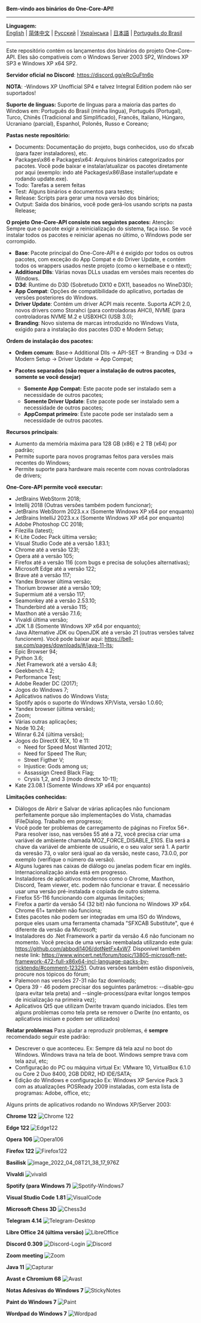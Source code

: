 ﻿**Bem-vindo aos binários do One-Core-API!**
***
**Linguagem:**    
[English](README.md) | [简体中文](README_CN.md) | [Русский](README_RU.md) | [Українська](README_UK.md) | [日本語](README_JP.md) | [Português do Brasil](README_BR.md)
***

Este repositório contém os lançamentos dos binários do projeto One-Core-API. Eles são compatíveis com o Windows Server 2003 SP2, Windows XP SP3 e Windows XP
x64 SP2.

**Servidor oficial no Discord**: https://discord.gg/eRcGuFtn6p

**NOTA**:
-Windows XP Unofficial SP4 e talvez Integral Edition podem não ser suportados!

**Suporte de línguas:**
Suporte de línguas para a maioria das partes do Windows em: Português do Brasil (minha língua), Português (Portugal), Turco, Chinês (Tradicional and Simplificado), Francês, Italiano, Húngaro, Ucraniano (parcial), Espanhol, Polonês, Russo e Coreano;

**Pastas neste repositório:**
- Documents: Documentação do projeto, bugs conhecidos, uso do sfxcab (para fazer instaladores), etc.
- Packages\x86 e Packages\x64: Arquivos binários categorizados por pacotes. Você pode baixar e instalar/atualizar os pacotes diretamente por aqui (exemplo: indo até Packages\x86\Base installer\update e rodando update.exe).
- Todo: Tarefas a serem feitas
- Test: Alguns binários e documentos para testes;
- Release: Scripts para gerar uma nova versão dos binários;
- Output: Saída dos binários, você pode gerá-los usando scripts na pasta Release;

**O projeto One-Core-API consiste nos seguintes pacotes:**
Atenção: Sempre que o pacote exigir a reinicialização do sistema, faça isso. Se você instalar todos os pacotes e reiniciar apenas no último, o Windows pode ser corrompido.  
- **Base**: Pacote principal do One-Core-API e é exigido por todos os outros pacotes, com exceção do App Compat e do Driver Update, e contém todos os wrappers usados neste projeto (como o kernelbase e o ntext);
- **Additional Dlls**: Várias novas DLLs usadas em versões mais recentes do Windows.
- **D3d**: Runtime do D3D (Sobretudo DX10 e DX11, baseados no WineD3D);
- **App Compat**: Opções de compatibilidade do aplicativo, portadas de versões posteriores do Windows.
- **Driver Update**: Contém um driver ACPI mais recente. Suporta ACPI 2.0, novos drivers como Storahci (para controladoras AHCI), NVME (para controladoras NVME M.2  e USBXHCI (USB 3.0); 
- **Branding**: Novo sistema de marcas introduzido no Windows Vista, exigido para a instalação dos pacotes D3D e Modern Setup;

**Ordem de instalação dos pacotes:**
- **Ordem comum**: Base-> Additional Dlls -> API-SET -> Branding -> D3d -> Modern Setup -> Driver Update -> App Compat;

- **Pacotes separados (não requer a instalação de outros pacotes, somente se você desejar)**
  - **Somente App Compat:** Este pacote pode ser instalado sem a necessidade de outros pacotes; 
  - **Somente Driver Update**: Este pacote pode ser instalado sem a necessidade de outros pacotes; 
  - **AppCompat primeiro**: Este pacote pode ser instalado sem a necessidade de outros pacotes. 

**Recursos principais**:
- Aumento da memória máxima para 128 GB (x86) e 2 TB (x64) por padrão;
- Permite suporte para novos programas feitos para versões mais recentes do Windows;
- Permite suporte para hardware mais recente com novas controladoras de drivers;

**One-Core-API permite você executar:**
- JetBrains WebStorm 2018;
- Intellij 2018 (Outras versões também podem funcionar);
- JetBrains WebStorm 2023.x.x (Somente Windows XP x64 por enquanto)
- JetBrains IntelliJ 2023.x.x (Somente Windows XP x64 por enquanto)
- Adobe Photoshop CC 2018;
- Filezilla (latest);
- K-Lite Codec Pack última versão;
- Visual Studio Code até a versão 1.83.1;
- Chrome até a versão 123!;
- Opera até a versão 105;
- Firefox até a versão 116 (com bugs e precisa de soluções alternativas);
- Microsoft Edge até a versão 122;
- Brave até a versão 117;
- Yandex Browser última versão;
- Thorium browser até a versão 109;
- Supermium até a versão 117;
- Seamonkey até a versão 2.53.10;
- Thunderbird até a versão 115;
- Maxthon até a versão 7.1.6;
- Vivaldi última versão;
- JDK 1.8 (Somente Windows XP x64 por enquanto);
- Java Alternative JDK ou OpenJDK até a versão 21 (outras versões talvez funcionem). Você pode baixar aqui: https://bell-sw.com/pages/downloads/#/java-11-lts;
- Epic Browser 94;
- Python 3.6;
- .Net Framework até a versão 4.8;
- Geekbench 4.2;
- Performance Test;
- Adobe Reader DC (2017);
- Jogos do Windows 7;
- Aplicativos nativos do Windows Vista;
- Spotify após o suporte do Windows XP/Vista, versão 1.0.60;
- Yandex browser (última versão);
- Zoom;
- Várias outras aplicações;
- Node 10.24;
- Winrar 6.24 (última versão);
- Jogos do DirectX 9EX, 10 e 11: 
  - Need for Speed Most Wanted 2012;
  - Need for Speed The Run;
  - Street Figther V;
  - Injustice: Gods among us;
  - Assassign Creed Black Flag;
  - Crysis 1,2, and 3 (modo directx 10-11);
- Kate 23.08.1 (Somente Windows XP x64 por enquanto)
  
**Limitações conhecidas:**
- Diálogos de Abrir e Salvar de várias aplicações não funcionam perfeitamente porque são implementações do Vista, chamadas IFileDialog. Trabalho em progresso;
- Você pode ter problemas de carregamento de páginas no Firefox 56+. Para resolver isso, nas versões 55 até a 72, você precisa criar uma variável de ambiente chamada MOZ_FORCE_DISABLE_E10S. Ela será a chave da variável de ambiente de usuário, e o seu valor será 1. A partir da veresão 73, o valor será igual ao da versão, neste caso, 73.0.0, por exemplo (verifique o número da versão).
- Alguns lugares nas caixas de diálogo ou janelas podem ficar em inglês. Internacionalização ainda está em progresso.
- Instaladores de aplicativos modernos como o Chrome, Maxthon, Discord, Team viewer, etc. podem não funcionar e travar. É necessário usar uma versão pré-instalada e copiada de outro sistema.
- Firefox 55-116 funcionando com algumas limitações;
- Firefox a partir da versão 54 (32 bit) não funciona no Windows XP x64. Chrome 61+ também não funciona;
- Estes pacotes não podem ser integradas em uma ISO do Windows, porque eles usam uma ferramenta chamada "SFXCAB Substitute", que é diferente da versão da Microsoft;
- Instaladores do .Net Framework a partir da versão 4.6 não funcionam no momento. Você precisa de uma versão reembalada utilizando este guia: https://github.com/abbodi1406/dotNetFx4xW7. Disponível também neste link: https://www.wincert.net/forum/topic/13805-microsoft-net-framework-472-full-x86x64-incl-language-packs-by-ricktendo/#comment-123251. Outras versões também estão disponíveis, procure nos tópicos do fórum;
- Palemoon nas versões 27-31 não faz downloads;
- Opera 39 - 46 podem precisar dos seguintes parâmetros: --disable-gpu (para evitar tela preta) and --single-process(para evitar longos tempos de inicialização na primeira vez);
- Aplicativos Qt5 que utilizam Dwrite travam quando iniciados. Eles tem alguns problemas como tela preta se remover o Dwrite (no entanto, os aplicativos iniciam e podem ser utilizados)

**Relatar problemas**
Para ajudar a reproduzir problemas, é **sempre** recomendado seguir este padrão:
- Descrever o que aconteceu.
  Ex: Sempre dá tela azul no boot do Windows. Windows trava na tela de boot. Windows sempre trava com tela azul, etc;
- Configuração do PC ou máquina virtual
  Ex: VMware 10, VirtualBox 6.1.0 ou Core 2 Duo 8400, 2GB DDR2, HD IDE/SATA;
- Edição do Windows e configuração
  Ex: Windows XP Service Pack 3 com as atualizações POSReady 2009 instaladas, com esta lista de programas: Adobe, office, etc;

Alguns prints de aplicativos rodando no Windows XP/Server 2003:

**Chrome 122**
![Chrome 122](https://github.com/Skulltrail192/One-Core-API-Binaries/assets/5159776/6442a5b0-036b-48e0-a6e8-3624825d3882)

**Edge 122**
![Edge122](https://github.com/Skulltrail192/One-Core-API-Binaries/assets/5159776/734954f4-2540-4657-9a2d-ce6aed809bf5)

**Opera 106**
![Opera106](https://github.com/Skulltrail192/One-Core-API-Binaries/assets/5159776/db509ccf-4e66-4e2b-ad4b-fd8512495333)

**Firefox 122**
![Firefox122](https://github.com/Skulltrail192/One-Core-API-Binaries/assets/5159776/db647daf-0960-4ace-ad2f-63469dbf3881)

**Basilisk**
![image_2022_04_08T21_38_17_976Z](https://user-images.githubusercontent.com/5159776/178077859-079bfca4-bdb6-402e-8991-b88e7dfe387c.png)

**Vivaldi**
![vivaldi](https://github.com/Skulltrail192/One-Core-API-Binaries/assets/5159776/86d5895f-977a-414f-b0d5-0e877a658676)

**Spotify (para Windows 7)**
![Spotify-Windows7](https://github.com/Skulltrail192/One-Core-API-Binaries/assets/5159776/09de7c20-8670-45dc-9471-a6db9349abd0)

**Visual Studio Code 1.81**
![VisualCode](https://github.com/Skulltrail192/One-Core-API-Binaries/assets/5159776/b21748b9-25bb-412d-95b3-2219d2efdf42)

**Microsoft Chess 3D**
![Chess3d](https://github.com/Skulltrail192/One-Core-API-Binaries/assets/5159776/bd1ad0c6-edde-4ff2-a6e0-074c7379fab6)

**Telegram 4.14**
![Telegram-Desktop](https://github.com/Skulltrail192/One-Core-API-Binaries/assets/5159776/73e13167-49b8-4282-81cb-969435046dde)

**Libre Office 24 (última versão)**
![LibreOffice](https://github.com/Skulltrail192/One-Core-API-Binaries/assets/5159776/11fd191d-270c-428d-8d41-0498e8fafb3b)

**Discord 0.309**
![Discord-Login](https://github.com/Skulltrail192/One-Core-API-Binaries/assets/5159776/8a4c12b5-19fc-454d-b02a-a1db807d3900)
![Discord](https://github.com/Skulltrail192/One-Core-API-Binaries/assets/5159776/eb673541-4e66-4c76-867e-346edbaaa0af)

**Zoom meeting**
![Zoom](https://github.com/Skulltrail192/One-Core-API-Binaries/assets/5159776/d002cf1b-c5f4-4c0c-b629-00e031a56765)

**Java 11**
![Capturar](https://user-images.githubusercontent.com/5159776/178078132-da504607-a1ca-4f8d-ae25-6a7eb367bdaa.PNG)

**Avast e Chromium 68**
![Avast](https://user-images.githubusercontent.com/5159776/178078208-c13b3448-ee6a-4c56-9d94-d0c62d51949e.PNG)

**Notas Adesivas do Windows 7**
![StickyNotes](https://github.com/Skulltrail192/One-Core-API-Binaries/assets/5159776/669ba3e4-b831-4a96-ad40-d87e3e9531e2)

**Paint do Windows 7**
![Paint](https://github.com/Skulltrail192/One-Core-API-Binaries/assets/5159776/11f354d4-5392-4edd-95c7-13c6faa37362)

**Wordpad do Windows 7**
![Wordpad](https://github.com/Skulltrail192/One-Core-API-Binaries/assets/5159776/9dac02c7-7139-47fe-8732-ccd9ef91090b)